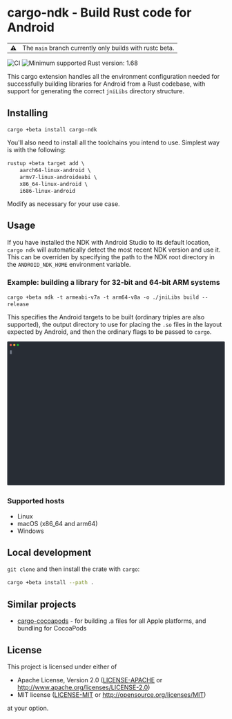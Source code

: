 # cargo-ndk - Build Rust code for Android

<table>
<tr><td>⚠️<td>The <code>main</code> branch currently only builds with rustc beta.
</table>

![CI](https://github.com/bbqsrc/cargo-ndk/actions/workflows/ci.yml/badge.svg)
![Minimum supported Rust version: 1.68](https://img.shields.io/badge/MSRV-1.68-informational)

This cargo extension handles all the environment configuration needed for successfully building libraries
for Android from a Rust codebase, with support for generating the correct `jniLibs` directory structure.

## Installing

```
cargo +beta install cargo-ndk
```

You'll also need to install all the toolchains you intend to use. Simplest way is with the following:

```
rustup +beta target add \
    aarch64-linux-android \
    armv7-linux-androideabi \
    x86_64-linux-android \
    i686-linux-android
```

Modify as necessary for your use case.

## Usage

If you have installed the NDK with Android Studio to its default location, `cargo ndk` will automatically detect
the most recent NDK version and use it. This can be overriden by specifying the path to the NDK root directory in
the `ANDROID_NDK_HOME` environment variable.

### Example: building a library for 32-bit and 64-bit ARM systems

```
cargo +beta ndk -t armeabi-v7a -t arm64-v8a -o ./jniLibs build --release
```

This specifies the Android targets to be built (ordinary triples are also supported), the output directory to use for placing the `.so` files in the layout
expected by Android, and then the ordinary flags to be passed to `cargo`.

![Example](./example/example.svg)

### Supported hosts

- Linux
- macOS (x86_64 and arm64)
- Windows

## Local development

`git clone` and then install the crate with `cargo`:

```bash
cargo +beta install --path .
```

## Similar projects

* [cargo-cocoapods](https://github.com/bbqsrc/cargo-cocoapods) - for building .a files for all Apple platforms, and bundling for CocoaPods

## License

This project is licensed under either of

 * Apache License, Version 2.0 ([LICENSE-APACHE](LICENSE-APACHE) or http://www.apache.org/licenses/LICENSE-2.0)
 * MIT license ([LICENSE-MIT](LICENSE-MIT) or http://opensource.org/licenses/MIT)

at your option.
